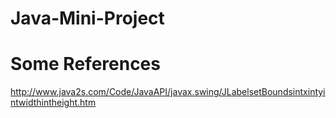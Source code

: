 # Java-Mini-Project

# Some References
http://www.java2s.com/Code/JavaAPI/javax.swing/JLabelsetBoundsintxintyintwidthintheight.htm
